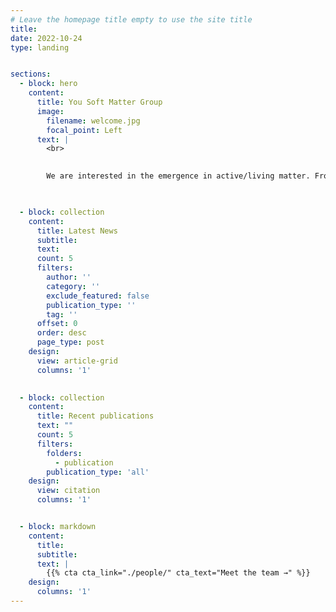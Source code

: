 ```yaml
---
# Leave the homepage title empty to use the site title
title:
date: 2022-10-24
type: landing


sections:
  - block: hero
    content:
      title: You Soft Matter Group
      image:
        filename: welcome.jpg
        focal_point: Left
      text: |
        <br>

        
        We are interested in the emergence in active/living matter. From cellular cytoskeleton to animal groups, these systems ubiquitously exhibit novel "microscopic" dynamics which, subsequently lead to fascinating collective behaviors. To uncover the mysteries behind these phenomena, we use theoretical modeling with the help of computer simulations. Our research is interest oriented, involving various subjects in active/living matter, e.g. bacterial colonies, active fluids and their interfaces, and systems with broken Newton's 3rd law. Go ahead and explor this site if you'd like to know more :).

  

  - block: collection
    content:
      title: Latest News
      subtitle:
      text:
      count: 5
      filters:
        author: ''
        category: ''
        exclude_featured: false
        publication_type: ''
        tag: ''
      offset: 0
      order: desc
      page_type: post
    design:
      view: article-grid
      columns: '1'
  

  - block: collection
    content:
      title: Recent publications
      text: ""
      count: 5
      filters:
        folders:
          - publication
        publication_type: 'all'
    design:
      view: citation
      columns: '1'


  - block: markdown
    content:
      title:
      subtitle:
      text: |
        {{% cta cta_link="./people/" cta_text="Meet the team →" %}}
    design:
      columns: '1'
---
```

